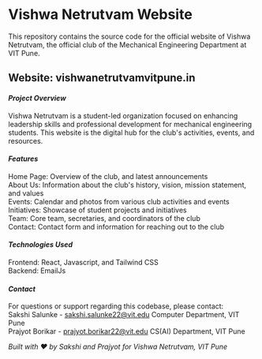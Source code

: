 ﻿# Vishwa Netrutvam Website
This repository contains the source code for the official website of Vishwa Netrutvam, the official club of the Mechanical Engineering Department at VIT Pune.
## Website: vishwanetrutvamvitpune.in

#### *Project Overview*
Vishwa Netrutvam is a student-led organization focused on enhancing leadership skills and professional development for mechanical engineering students. This website is the digital hub for the club's activities, events, and resources.

#### *Features*
Home Page: Overview of the club, and latest announcements  
About Us: Information about the club's history, vision, mission statement, and values  
Events: Calendar and photos from various club activities and events  
Initiatives: Showcase of student projects and initiatives  
Team: Core team, secretaries, and coordinators of the club  
Contact: Contact form and information for reaching out to the club

#### *Technologies Used*
Frontend: React, Javascript, and Tailwind CSS  
Backend: EmailJs

#### *Contact*
For questions or support regarding this codebase, please contact:  
Sakshi Salunke - sakshi.salunke22@vit.edu
Computer Department, VIT Pune  
Prajyot Borikar - prajyot.borikar22@vit.edu
CS(AI) Department, VIT Pune

*Built with ❤️ by Sakshi and Prajyot for Vishwa Netrutvam, VIT Pune*
